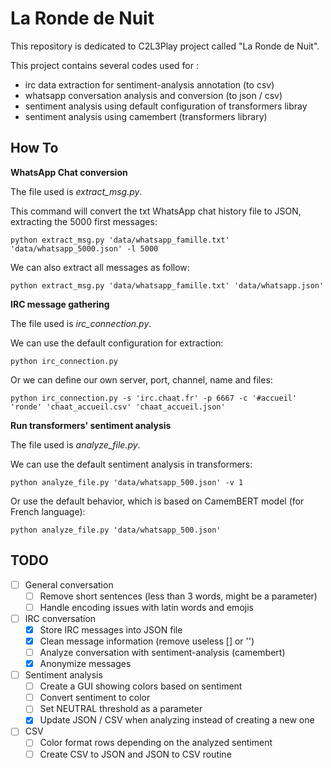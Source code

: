 # La Ronde de Nuit

This repository is dedicated to C2L3Play project called "La Ronde de Nuit".

This project contains several codes used for :
   * irc data extraction for sentiment-analysis annotation (to csv)
   * whatsapp conversation analysis and conversion (to json / csv)
   * sentiment analysis using default configuration of transformers libray
   * sentiment analysis using camembert (transformers library)

## How To

**WhatsApp Chat conversion**

The file used is *extract_msg.py*.

This command will convert the txt WhatsApp chat history file to JSON, extracting the 5000 first messages:
``` 
python extract_msg.py 'data/whatsapp_famille.txt' 'data/whatsapp_5000.json' -l 5000
```

We can also extract all messages as follow:
``` 
python extract_msg.py 'data/whatsapp_famille.txt' 'data/whatsapp.json'
```

**IRC message gathering**

The file used is *irc_connection.py*.

We can use the default configuration for extraction:
``` 
python irc_connection.py
```

Or we can define our own server, port, channel, name and files:
``` 
python irc_connection.py -s 'irc.chaat.fr' -p 6667 -c '#accueil' 'ronde' 'chaat_accueil.csv' 'chaat_accueil.json'
```

**Run transformers' sentiment analysis**

The file used is *analyze_file.py*.

We can use the default sentiment analysis in transformers:
``` 
python analyze_file.py 'data/whatsapp_500.json' -v 1
```

Or use the default behavior, which is based on CamemBERT model (for French language):
``` 
python analyze_file.py 'data/whatsapp_500.json'
```

## TODO

* [ ] General conversation
  * [ ] Remove short sentences (less than 3 words, might be a parameter)
  * [ ] Handle encoding issues with latin words and emojis 
* [ ] IRC conversation
  * [x] Store IRC messages into JSON file
  * [x] Clean message information (remove useless [] or '')
  * [ ] Analyze conversation with sentiment-analysis (camembert)
  * [x] Anonymize messages
* [ ] Sentiment analysis
  * [ ] Create a GUI showing colors based on sentiment
  * [ ] Convert sentiment to color
  * [ ] Set NEUTRAL threshold as a parameter
  * [x] Update JSON / CSV when analyzing instead of creating a new one
* [ ] CSV 
  * [ ] Color format rows depending on the analyzed sentiment
  * [ ] Create CSV to JSON and JSON to CSV routine
